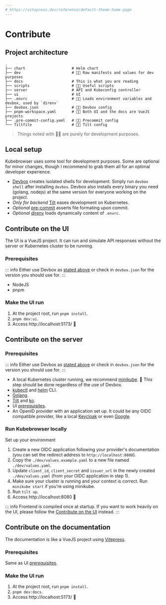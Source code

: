 ```yaml
---
# https://vitepress.dev/reference/default-theme-home-page
---
```


# Contribute

## Project architecture

```
.
├── chart                     # Helm chart
├── dev                       # 🧑‍💻 Raw manifests and values for dev purposes
├── docs                      # This is what you are reading
├── scripts                   # 🧑‍💻 Useful scripts
├── server                    # API and Kubeconfig controller
├── ui                        # UI
├── .envrc                    # 🧑‍💻 Loads environment variables and devbox, used by `direnv`
├── devbox.json               # 🧑‍💻 Devbox config
├── pnpm-workspace.yaml       # 🧑‍💻 Both UI and the docs are VueJS projects
├── .pre-commit-config.yaml   # 🧑‍💻 Precommit config
└── Tiltfile                  # 🧑‍💻 Tilt config
```

> Things noted with 🧑‍💻 are purely for development purposes.

## Local setup

Kubebrowser uses some tool for development purposes. Some are optional for minor changes, though I recommend to grab them all for an optimal developer experience.

- [Devbox](https://www.jetify.com/docs/devbox/) creates isolated shells for development. Simply run `devbox shell` after installing `devbox`.
  Devbox also installs every binary you need (golang, nodejs) at the same version for everyone working on the project.
- *Only for backend* [Tilt](https://tilt.dev/) eases development on Kubernetes.
- *Optional* [pre-commit](https://pre-commit.com/) asserts file formating upon commit.
- *Optional* [direnv](https://direnv.net/) loads dynamically content of `.envrc`.

## Contribute on the UI

The UI is a VueJS project. It can run and simulate API responses without the server or Kubernetes cluster to be running.

###  Prerequisites

::: info
Either use Devbox as [stated above](#local-setup) or check in `devbox.json` for the version you should use for.
:::

- NodeJS
- pnpm

### Make the UI run

1. At the project root, run `pnpm install`.
1. `pnpm dev:ui`.
1. Access http://localhost:5173/ 🎉


## Contribute on the server

### Prerequisites

::: info
Either use Devbox as [stated above](#local-setup) or check in `devbox.json` for the version you should use for.
:::

- A local Kubernetes cluster running, we recommend [minikube](https://minikube.sigs.k8s.io/docs/). 🚨 This step should be done regardless of the use of Devbox.
- [kubectl](https://kubernetes.io/docs/reference/kubectl/) and [helm](https://helm.sh/docs/intro/install/) CLI.
- [Golang](https://go.dev/).
- [Tilt](https://tilt.dev/) and [ko](https://ko.build/).
- UI [prerequisites](#prerequisites).
- An OpenID provider with an application set up. It could be any OIDC compatible provider, like a local [Keycloak](https://www.keycloak.org/securing-apps/oidc-layers) or even [Google](https://developers.google.com/identity/openid-connect/openid-connect).

### Run Kubebrowser locally

Set up your environment
1. Create a new OIDC application following your provider's documentation (you can set the redirect address to `http://localhost:8080`).
1. Copy the `./dev/values.example.yaml` to a new file named `./dev/values.yaml`.
1. Update `client_id`, `client_secret` and `issuer_url` in the newly created `./dev/values.yaml` (from your OIDC application in step 1).
1. Make sure your cluster is running and your context is correct. Run `minikube start` if you're using minikube.
1. Run `tilt up`.
1. Access http://localhost:8080 🎉

::: info
Frontend is compiled once at startup. If you want to work heavily on the UI, please follow the [Contribute on the UI](#contribute-on-the-ui) instead.
:::

## Contribute on the documentation

The documentation is like a VueJS project using [Vitepress](https://vitepress.dev/).

###  Prerequisites

Same as UI [prerequisites](#prerequisites).

### Make the UI run

1. At the project root, run `pnpm install`.
1. `pnpm dev:docs`.
1. Access http://localhost:5173/ 🎉

